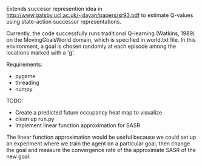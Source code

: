Extends succesor represention idea in http://www.gatsby.ucl.ac.uk/~dayan/papers/sr93.pdf to estimate Q-values using state-action successor representations.

Currently, the code successfully runs traditional Q-learning (Watkins, 1989) on the MovingGoalsWorld domain, which is specified in world.txt file. In this environment, a goal is chosen randomly at each episode among the locations marked with a 'g'.


Requirements:
* pygame
* threading
* numpy

TODO:
* Create a predicted future occupancy heat map to visualize
* clean up run.py
* Implement linear function approximation for SASR

The linear function approximation would be useful because we could set up an experiment where we train the agent on a particular goal, then change the goal and measure the convergence rate of the approximate SASR of the new goal.